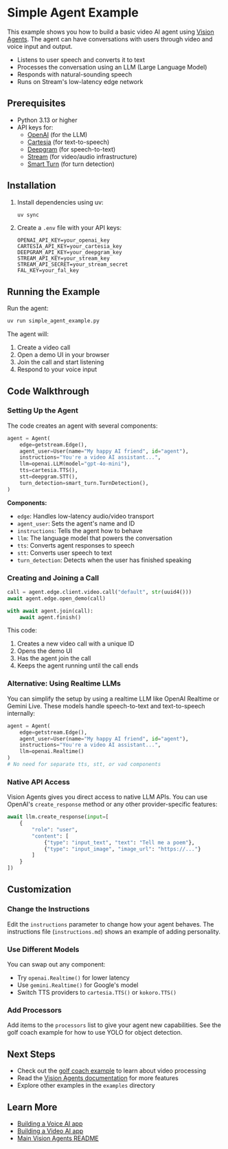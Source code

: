 # Simple Agent Example

This example shows you how to build a basic video AI agent using [Vision Agents](https://visionagents.ai/). The agent can have conversations with users through video and voice input and output.

- Listens to user speech and converts it to text
- Processes the conversation using an LLM (Large Language Model)
- Responds with natural-sounding speech
- Runs on Stream's low-latency edge network

## Prerequisites

- Python 3.13 or higher
- API keys for:
  - [OpenAI](https://openai.com) (for the LLM)
  - [Cartesia](https://cartesia.ai/) (for text-to-speech)
  - [Deepgram](https://deepgram.com/) (for speech-to-text)
  - [Stream](https://getstream.io/) (for video/audio infrastructure)
  - [Smart Turn](https://fal.ai/models/fal-ai/smart-turn) (for turn detection)

## Installation

1. Install dependencies using uv:
   ```bash
   uv sync
   ```

2. Create a `.env` file with your API keys:
   ```
   OPENAI_API_KEY=your_openai_key
   CARTESIA_API_KEY=your_cartesia_key
   DEEPGRAM_API_KEY=your_deepgram_key
   STREAM_API_KEY=your_stream_key
   STREAM_API_SECRET=your_stream_secret
   FAL_KEY=your_fal_key
   ```

## Running the Example

Run the agent:
```bash
uv run simple_agent_example.py
```

The agent will:
1. Create a video call
2. Open a demo UI in your browser
3. Join the call and start listening
4. Respond to your voice input

## Code Walkthrough

### Setting Up the Agent

The code creates an agent with several components:

```python
agent = Agent(
    edge=getstream.Edge(),
    agent_user=User(name="My happy AI friend", id="agent"),
    instructions="You're a video AI assistant...",
    llm=openai.LLM(model="gpt-4o-mini"),
    tts=cartesia.TTS(),
    stt=deepgram.STT(),
    turn_detection=smart_turn.TurnDetection(),
)
```

**Components:**
- `edge`: Handles low-latency audio/video transport
- `agent_user`: Sets the agent's name and ID
- `instructions`: Tells the agent how to behave
- `llm`: The language model that powers the conversation
- `tts`: Converts agent responses to speech
- `stt`: Converts user speech to text
- `turn_detection`: Detects when the user has finished speaking

### Creating and Joining a Call

```python
call = agent.edge.client.video.call("default", str(uuid4()))
await agent.edge.open_demo(call)

with await agent.join(call):
    await agent.finish()
```

This code:
1. Creates a new video call with a unique ID
2. Opens the demo UI
3. Has the agent join the call
4. Keeps the agent running until the call ends



### Alternative: Using Realtime LLMs

You can simplify the setup by using a realtime LLM like OpenAI Realtime or Gemini Live. These models handle speech-to-text and text-to-speech internally:

```python
agent = Agent(
    edge=getstream.Edge(),
    agent_user=User(name="My happy AI friend", id="agent"),
    instructions="You're a video AI assistant...",
    llm=openai.Realtime()
)
# No need for separate tts, stt, or vad components
```

### Native API Access

Vision Agents gives you direct access to native LLM APIs. You can use OpenAI's `create_response` method or any other provider-specific features:

```python
await llm.create_response(input=[
    {
        "role": "user",
        "content": [
            {"type": "input_text", "text": "Tell me a poem"},
            {"type": "input_image", "image_url": "https://..."}
        ]
    }
])
```

## Customization

### Change the Instructions

Edit the `instructions` parameter to change how your agent behaves. The instructions file (`instructions.md`) shows an example of adding personality.

### Use Different Models

You can swap out any component:
- Try `openai.Realtime()` for lower latency
- Use `gemini.Realtime()` for Google's model
- Switch TTS providers to `cartesia.TTS()` or `kokoro.TTS()`

### Add Processors

Add items to the `processors` list to give your agent new capabilities. See the golf coach example for how to use YOLO for object detection.

## Next Steps

- Check out the [golf coach example](../02_golf_coach_example) to learn about video processing
- Read the [Vision Agents documentation](https://visionagents.ai) for more features
- Explore other examples in the `examples` directory

## Learn More

- [Building a Voice AI app](https://visionagents.ai/introduction/voice-agents)
- [Building a Video AI app](https://visionagents.ai/introduction/video-agents)
- [Main Vision Agents README](../../README.md)

